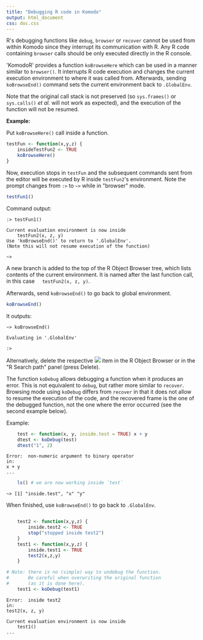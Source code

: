 ```yaml
---
title: "Debugging R code in Komodo"
output: html_document
css: doc.css
---
```


R's debugging functions like `debug`, `browser` or `recover` cannot be used from
within Komodo since they interrupt its communication with R. Any R code
containing `browser` calls should be only executed directly in the R console. 

'KomodoR' provides a function `koBrowseHere` which can be used in a
manner similar to `browser()`. It interrupts R code execution and changes the 
current execution environment to where it was called from. Afterwards, sending
`koBrowseEnd()` command sets the current environment back to `.GlobalEnv`. 

Note that the original call stack is not preserved (so `sys.frames()` or
`sys.calls()` _et al._ will not work as expected), and the execution of the
function will not be resumed.

__Example:__

Put `koBrowseHere()` call inside a function.

```r
testFun <- function(x,y,z) {
	insideTestFun2 <- TRUE
	koBrowseHere()
}

```

Now, execution stops in `testFun` and the subsequent commands sent from the
editor will be executed by R inside `testFun2`'s environment.
Note the prompt changes from `:>` to `~>` while in "browser" mode.

```r
testFun1()
```

Command output:
```no-highlight
:> testFun1()

Current evaluation environment is now inside
	testFun2(x, z, y)
Use 'koBrowseEnd()' to return to '.GlobalEnv'.
(Note this will not resume execution of the function)

~>
```

A new branch is added to the top of the R Object Browser tree, which lists 
contents of the current environment. It is named after the last function call, 
in this case <img src="chrome://komodor/skin/images/environment.svg" width="16"
style="vertical-align: middle;" />`testFun2(x, z, y)`.

Afterwards, send `koBrowseEnd()` to go back to global environment. 

```r
koBrowseEnd()
```

It outputs:

```no-highlight
~> koBrowseEnd()

Evaluating in '.GlobalEnv'

:>
```

Alternatively, delete the respective
<img src="chrome://komodor/skin/images/environment.svg" class="inline" /> item 
in the R Object Browser or in the "R Search path" panel (press Delete).

The function `koDebug` allows debugging a function when it produces an error.
This is not equivalent to `debug`, but rather more similar to `recover`.
Browsing mode using `koDebug` differs from `recover` in that it does not allow
to resume the execution of the code, and the recovered frame is the one of the
debugged function, not the one where the error occurred (see the second example
below).

Example:
  
```r
    test <- function(x, y, inside.test = TRUE) x + y 
    dtest <- koDebug(test)
    dtest("1", 2)
```

```no-highlight
Error:  non-numeric argument to binary operator 
in: 
x + y
...
```

```r
    ls() # we are now working inside `test`
```
```no-highlight
~> [1] "inside.test", "x" "y"
```

When finished, use `koBrowseEnd()` to go back to `.GlobalEnv`.


```r

	test2 <- function(x,y,z) {
		inside.test2 <- TRUE
		stop("stopped inside test2")
	}
	test1 <- function(x,y,z) {
		inside.test1 <- TRUE
		test2(x,z,y)
	}

# Note: there is no (simple) way to undebug the function. 
#       Be careful when overwriting the original function
#       (as it is done here).
	test1 <- koDebug(test1)
```

```no-highlight
Error:  inside test2 
in: 
test2(x, z, y)

Current evaluation environment is now inside
	test1()
...
```
